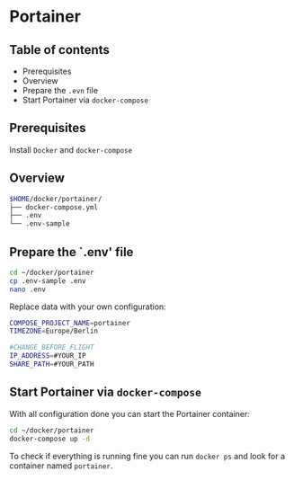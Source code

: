 # Portainer

## Table of contents
* Prerequisites
* Overview
* Prepare the `.evn` file
* Start Portainer via `docker-compose`

## Prerequisites
Install `Docker` and `docker-compose`

## Overview

```bash
$HOME/docker/portainer/
├── docker-compose.yml
├── .env
└── .env-sample
```

## Prepare the `.env' file

```bash
cd ~/docker/portainer
cp .env-sample .env
nano .env
```

Replace data with your own configuration:

```bash
COMPOSE_PROJECT_NAME=portainer
TIMEZONE=Europe/Berlin

#CHANGE_BEFORE_FLIGHT
IP_ADDRESS=#YOUR_IP
SHARE_PATH=#YOUR_PATH
```

## Start Portainer via `docker-compose`

With all configuration done you can start the Portainer container:

```bash
cd ~/docker/portainer
docker-compose up -d
```

To check if everything is running fine you can run `docker ps` and look for a container named `portainer`.